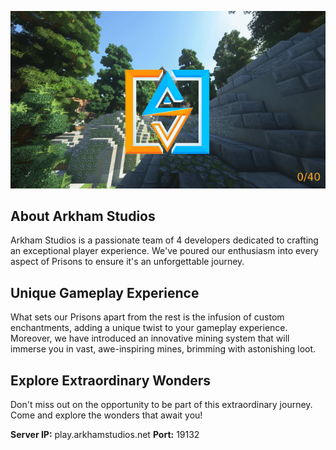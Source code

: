 ![Arkham Studios](https://raw.githubusercontent.com/Arkham-Studios/.github/images/banner.png)
## About Arkham Studios

Arkham Studios is a passionate team of 4 developers dedicated to crafting an exceptional player experience. We've poured our enthusiasm into every aspect of Prisons to ensure it's an unforgettable journey.

## Unique Gameplay Experience

What sets our Prisons apart from the rest is the infusion of custom enchantments, adding a unique twist to your gameplay experience. Moreover, we have introduced an innovative mining system that will immerse you in vast, awe-inspiring mines, brimming with astonishing loot.

## Explore Extraordinary Wonders

Don't miss out on the opportunity to be part of this extraordinary journey. Come and explore the wonders that await you!

**Server IP:** play.arkhamstudios.net
**Port:** 19132
